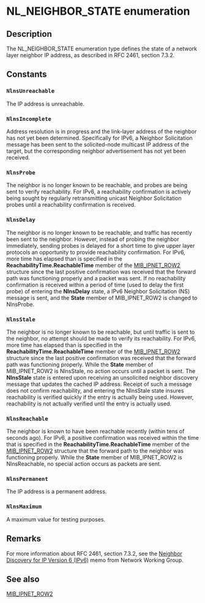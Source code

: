# NL_NEIGHBOR_STATE enumeration

## Description

The NL_NEIGHBOR_STATE enumeration type defines the state of a network layer neighbor IP address, as
described in RFC 2461, section 7.3.2.

## Constants

### `NlnsUnreachable`

The IP address is unreachable.

### `NlnsIncomplete`

Address resolution is in progress and the link-layer address of the neighbor has not yet been
determined. Specifically for IPv6, a Neighbor Solicitation message has been sent to the solicited-node multicast
IP address of the target, but the corresponding neighbor advertisement has not yet been received.

### `NlnsProbe`

The neighbor is no longer known to be reachable, and probes are being sent to verify reachability.
For IPv6, a reachability confirmation is actively being sought by regularly retransmitting unicast
Neighbor Solicitation probes until a reachability confirmation is received.

### `NlnsDelay`

The neighbor is no longer known to be reachable, and traffic has recently been sent to the
neighbor. However, instead of probing the neighbor immediately, sending probes is delayed for a short
time to give upper layer protocols an opportunity to provide reachability confirmation. For IPv6, more
time has elapsed than is specified in the
**ReachabilityTime.ReachableTime** member of the
[MIB_IPNET_ROW2](https://learn.microsoft.com/previous-versions/windows/hardware/drivers/ff559263(v=vs.85)) structure since the last
positive confirmation was received that the forward path was functioning properly and a packet was sent.
If no reachability confirmation is received within a period of time (used to delay the first probe) of
entering the **NlnsDelay** state, a IPv6 Neighbor Solicitation (NS) message is sent, and the
**State** member of MIB_IPNET_ROW2 is changed to NlnsProbe.

### `NlnsStale`

The neighbor is no longer known to be reachable, but until traffic is sent to the neighbor, no
attempt should be made to verify its reachability. For IPv6, more time has elapsed than is specified in
the
**ReachabilityTime.ReachableTime** member of the
[MIB_IPNET_ROW2](https://learn.microsoft.com/previous-versions/windows/hardware/drivers/ff559263(v=vs.85)) structure since the last
positive confirmation was received that the forward path was functioning properly. While the
**State** member of MIB_IPNET_ROW2 is NlnsStale, no action occurs until a packet is sent. The
**NlnsStale** state is entered upon receiving an unsolicited neighbor discovery message that updates the
cached IP address. Receipt of such a message does not confirm reachability, and entering the NlnsStale
state insures reachability is verified quickly if the entry is actually being used. However,
reachability is not actually verified until the entry is actually used.

### `NlnsReachable`

The neighbor is known to have been reachable recently (within tens of seconds ago). For IPv6, a
positive confirmation was received within the time that is specified in the
**ReachabilityTime.ReachableTime** member of the
[MIB_IPNET_ROW2](https://learn.microsoft.com/previous-versions/windows/hardware/drivers/ff559263(v=vs.85)) structure that the forward
path to the neighbor was functioning properly. While the
**State** member of MIB_IPNET_ROW2 is NlnsReachable, no special action occurs as packets are
sent.

### `NlnsPermanent`

The IP address is a permanent address.

### `NlnsMaximum`

A maximum value for testing purposes.

## Remarks

For more information about RFC 2461, section 7.3.2, see the
[Neighbor Discovery for IP Version 6
(IPv6)](https://www.ietf.org/rfc/rfc2461.txt) memo from Network Working Group.

## See also

[MIB_IPNET_ROW2](https://learn.microsoft.com/previous-versions/windows/hardware/drivers/ff559263(v=vs.85))